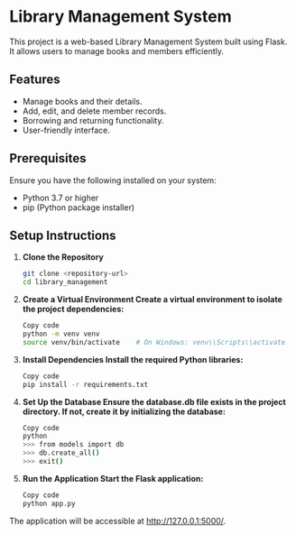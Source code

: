 # Library Management System

This project is a web-based Library Management System built using Flask. It allows users to manage books and members efficiently.

## Features

- Manage books and their details.
- Add, edit, and delete member records.
- Borrowing and returning functionality.
- User-friendly interface.

## Prerequisites

Ensure you have the following installed on your system:

- Python 3.7 or higher
- pip (Python package installer)

## Setup Instructions

1. **Clone the Repository**
   ```bash
   git clone <repository-url>
   cd library_management
2. **Create a Virtual Environment Create a virtual environment to isolate the project dependencies:**
   ```bash
   Copy code
   python -m venv venv
   source venv/bin/activate    # On Windows: venv\\Scripts\\activate
3. **Install Dependencies Install the required Python libraries:**
   ```bash
   Copy code
   pip install -r requirements.txt
4. **Set Up the Database Ensure the database.db file exists in the project directory. If not, create it by initializing the database:**
   ```bash
   Copy code
   python
   >>> from models import db
   >>> db.create_all()
   >>> exit()

5. **Run the Application Start the Flask application:**
   ```bash
   Copy code
   python app.py
The application will be accessible at http://127.0.0.1:5000/.



